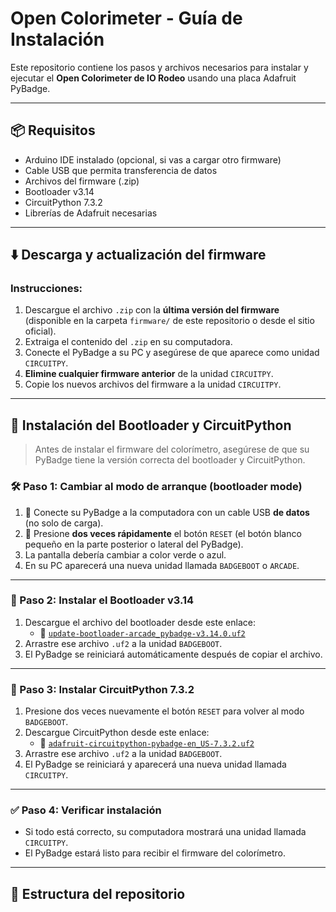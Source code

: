 # Open Colorimeter - Guía de Instalación

Este repositorio contiene los pasos y archivos necesarios para instalar y ejecutar el **Open Colorimeter de IO Rodeo** usando una placa Adafruit PyBadge.

---

## 📦 Requisitos

- Arduino IDE instalado (opcional, si vas a cargar otro firmware)
- Cable USB que permita transferencia de datos
- Archivos del firmware (.zip)
- Bootloader v3.14
- CircuitPython 7.3.2
- Librerías de Adafruit necesarias

---

## ⬇️ Descarga y actualización del firmware

### Instrucciones:

1. Descargue el archivo `.zip` con la **última versión del firmware** (disponible en la carpeta `firmware/` de este repositorio o desde el sitio oficial).
2. Extraiga el contenido del `.zip` en su computadora.
3. Conecte el PyBadge a su PC y asegúrese de que aparece como unidad `CIRCUITPY`.
4. **Elimine cualquier firmware anterior** de la unidad `CIRCUITPY`.
5. Copie los nuevos archivos del firmware a la unidad `CIRCUITPY`.

---

## 🧰 Instalación del Bootloader y CircuitPython

> Antes de instalar el firmware del colorímetro, asegúrese de que su PyBadge tiene la versión correcta del bootloader y CircuitPython.

### 🛠️ Paso 1: Cambiar al modo de arranque (bootloader mode)

1. 🔌 Conecte su PyBadge a la computadora con un cable USB **de datos** (no solo de carga).
2. 🔁 Presione **dos veces rápidamente** el botón `RESET` (el botón blanco pequeño en la parte posterior o lateral del PyBadge).
3. La pantalla debería cambiar a color verde o azul.
4. En su PC aparecerá una nueva unidad llamada `BADGEBOOT` o `ARCADE`.

---

### 🧱 Paso 2: Instalar el Bootloader v3.14

1. Descargue el archivo del bootloader desde este enlace:
   - 🔗 [`update-bootloader-arcade_pybadge-v3.14.0.uf2`](bootloader/update-bootloader-arcade_pybadge-v3.14.0.uf2)
2. Arrastre ese archivo `.uf2` a la unidad `BADGEBOOT`.
3. El PyBadge se reiniciará automáticamente después de copiar el archivo.

---

### 🐍 Paso 3: Instalar CircuitPython 7.3.2

1. Presione dos veces nuevamente el botón `RESET` para volver al modo `BADGEBOOT`.
2. Descargue CircuitPython desde este enlace:
   - 🔗 [`adafruit-circuitpython-pybadge-en_US-7.3.2.uf2`](circuitpython/adafruit-circuitpython-pybadge-en_US-7.3.2.uf2)
3. Arrastre ese archivo `.uf2` a la unidad `BADGEBOOT`.
4. El PyBadge se reiniciará y aparecerá una nueva unidad llamada `CIRCUITPY`.

---

### ✅ Paso 4: Verificar instalación

- Si todo está correcto, su computadora mostrará una unidad llamada `CIRCUITPY`.
- El PyBadge estará listo para recibir el firmware del colorímetro.

---

## 📂 Estructura del repositorio

